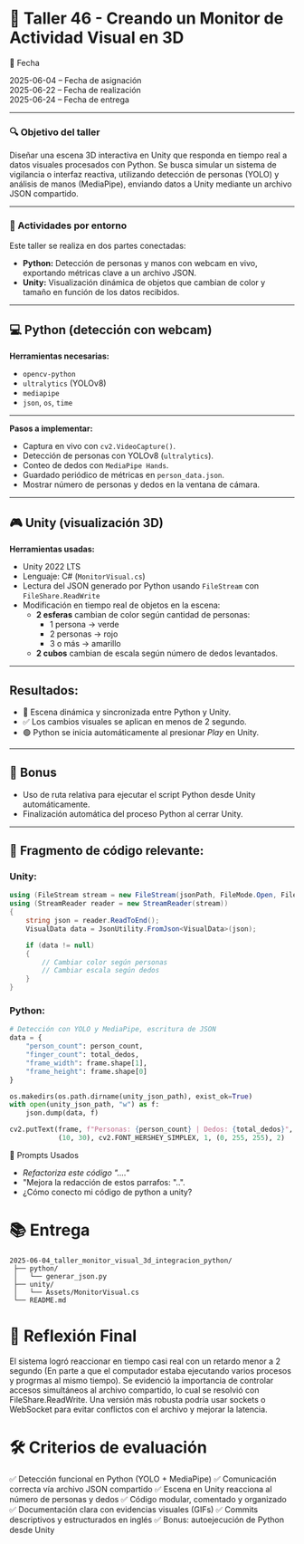# 🧪 Taller 46 - Creando un Monitor de Actividad Visual en 3D

📅 Fecha  

2025-06-04 – Fecha de asignación  
2025-06-22 – Fecha de realización  
2025-06-24 – Fecha de entrega

----------

### 🔍 Objetivo del taller

Diseñar una escena 3D interactiva en Unity que responda en tiempo real a datos visuales procesados con Python. Se busca simular un sistema de vigilancia o interfaz reactiva, utilizando detección de personas (YOLO) y análisis de manos (MediaPipe), enviando datos a Unity mediante un archivo JSON compartido.

----------

### 🔹 Actividades por entorno

Este taller se realiza en dos partes conectadas:

- **Python:** Detección de personas y manos con webcam en vivo, exportando métricas clave a un archivo JSON.
- **Unity:** Visualización dinámica de objetos que cambian de color y tamaño en función de los datos recibidos.

----------

## 💻 Python (detección con webcam)

**Herramientas necesarias:**

- `opencv-python`
- `ultralytics` (YOLOv8)
- `mediapipe`
- `json`, `os`, `time`

----------

**Pasos a implementar:**

- Captura en vivo con `cv2.VideoCapture()`.
- Detección de personas con YOLOv8 (`ultralytics`).
- Conteo de dedos con `MediaPipe Hands`.
- Guardado periódico de métricas en `person_data.json`.
- Mostrar número de personas y dedos en la ventana de cámara.

----------

## 🎮 Unity (visualización 3D)

**Herramientas usadas:**

- Unity 2022 LTS
- Lenguaje: C# (`MonitorVisual.cs`)
- Lectura del JSON generado por Python usando `FileStream` con `FileShare.ReadWrite`
- Modificación en tiempo real de objetos en la escena:
  - **2 esferas** cambian de color según cantidad de personas:
    - 1 persona → verde
    - 2 personas → rojo
    - 3 o más → amarillo
  - **2 cubos** cambian de escala según número de dedos levantados.

----------

## **Resultados:**

- 🎥 Escena dinámica y sincronizada entre Python y Unity.
- ✅ Los cambios visuales se aplican en menos de 2 segundo.
- 🟢 Python se inicia automáticamente al presionar *Play* en Unity.

----------

## 🌟 Bonus

- Uso de ruta relativa para ejecutar el script Python desde Unity automáticamente.
- Finalización automática del proceso Python al cerrar Unity.


----------

## 🔹 Fragmento de código relevante:


### Unity:
```csharp
using (FileStream stream = new FileStream(jsonPath, FileMode.Open, FileAccess.Read, FileShare.ReadWrite))
using (StreamReader reader = new StreamReader(stream))
{
    string json = reader.ReadToEnd();
    VisualData data = JsonUtility.FromJson<VisualData>(json);

    if (data != null)
    {
        // Cambiar color según personas
        // Cambiar escala según dedos
    }
}
```

### Python:

```python
# Detección con YOLO y MediaPipe, escritura de JSON
data = {
    "person_count": person_count,
    "finger_count": total_dedos,
    "frame_width": frame.shape[1],
    "frame_height": frame.shape[0]
}

os.makedirs(os.path.dirname(unity_json_path), exist_ok=True)
with open(unity_json_path, "w") as f:
    json.dump(data, f)

cv2.putText(frame, f"Personas: {person_count} | Dedos: {total_dedos}",
            (10, 30), cv2.FONT_HERSHEY_SIMPLEX, 1, (0, 255, 255), 2)


```


🧩 Prompts Usados

- _Refactoriza este código "...."_
-  "Mejora la redacción de estos parrafos: "..".
-  ¿Cómo conecto mi código de python a unity?


# 📚 Entrega

```
2025-06-04_taller_monitor_visual_3d_integracion_python/
 ├── python/
 │   └── generar_json.py
 ├── unity/
 │   └── Assets/MonitorVisual.cs
 └── README.md 
```

# 💬 Reflexión Final
El sistema logró reaccionar en tiempo casi real con un retardo menor a 2 segundo (En parte a que el computador estaba ejecutando varios procesos y progrmas al mismo tiempo). Se evidenció la importancia de controlar accesos simultáneos al archivo compartido, lo cual se resolvió con FileShare.ReadWrite. Una versión más robusta podría usar sockets o WebSocket para evitar conflictos con el archivo y mejorar la latencia.

# 🛠 Criterios de evaluación
✅ Detección funcional en Python (YOLO + MediaPipe)
✅ Comunicación correcta vía archivo JSON compartido
✅ Escena en Unity reacciona al número de personas y dedos
✅ Código modular, comentado y organizado
✅ Documentación clara con evidencias visuales (GIFs)
✅ Commits descriptivos y estructurados en inglés
✅ Bonus: autoejecución de Python desde Unity

